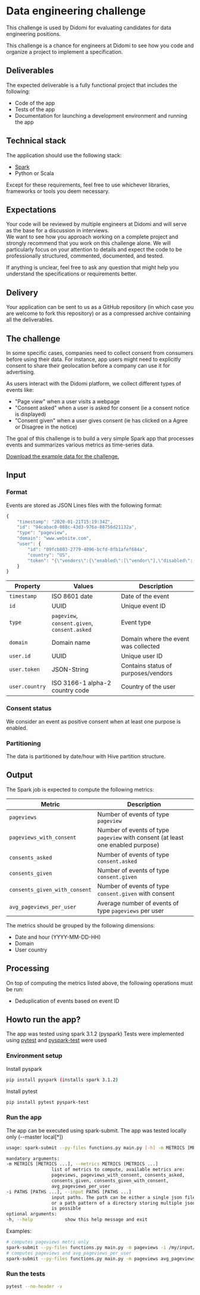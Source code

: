 # Data engineering challenge

This challenge is used by Didomi for evaluating candidates for data engineering positions.

This challenge is a chance for engineers at Didomi to see how you code and organize a project to implement a specification.

## Deliverables

The expected deliverable is a fully functional project that includes the following:

- Code of the app
- Tests of the app
- Documentation for launching a development environment and running the app

## Technical stack

The application should use the following stack:

- [Spark](https://spark.apache.org/)
- Python or Scala

Except for these requirements, feel free to use whichever libraries, frameworks or tools you deem necessary.

## Expectations

Your code will be reviewed by multiple engineers at Didomi and will serve as the base for a discussion in interviews.  
We want to see how you approach working on a complete project and strongly recommend that you work on this challenge alone. We will particularly focus on your attention to details and expect the code to be professionally structured, commented, documented, and tested.

If anything is unclear, feel free to ask any question that might help you understand the specifications or requirements better.

## Delivery

Your application can be sent to us as a GitHub repository (in which case you are welcome to fork this repository) or as a compressed archive containing all the deliverables.

## The challenge

In some specific cases, companies need to collect consent from consumers before using their data. For instance, app users might need to explicitly consent to share their geolocation before a company can use it for advertising.

As users interact with the Didomi platform, we collect different types of events like:

- "Page view" when a user visits a webpage
- "Consent asked" when a user is asked for consent (ie a consent notice is displayed)
- "Consent given" when a user gives consent (ie has clicked on a Agree or Disagree in the notice)

The goal of this challenge is to build a very simple Spark app that processes events and summarizes various metrics as time-series data.

[Download the example data for the challenge.](./input-example.zip)

## Input

### Format

Events are stored as JSON Lines files with the following format:

```js
{
    "timestamp": "2020-01-21T15:19:34Z",
    "id": "94cabac0-088c-43d3-976a-88756d21132a",
    "type": "pageview",
    "domain": "www.website.com",
    "user": {
        "id": "09fcb803-2779-4096-bcfd-0fb1afef684a",
        "country": "US",
        "token": "{\"vendors\":{\"enabled\":[\"vendor\"],\"disabled\":[]},\"purposes\":{\"enabled\":[\"analytics\"],\"disabled\":[]}}",
    }
}
```

| Property       | Values                                       | Description                          |
| -------------- | -------------------------------------------- | ------------------------------------ |
| `timestamp`    | ISO 8601 date                                | Date of the event                    |
| `id`           | UUID                                         | Unique event ID                      |
| `type`         | `pageview`, `consent.given`, `consent.asked` | Event type                           |
| `domain`       | Domain name                                  | Domain where the event was collected |
| `user.id`      | UUID                                         | Unique user ID                       |
| `user.token`   | JSON-String                                  | Contains status of purposes/vendors  |
| `user.country` | ISO 3166-1 alpha-2 country code              | Country of the user                  |

### Consent status

We consider an event as positive consent when at least one purpose is enabled.

### Partitioning

The data is partitioned by date/hour with Hive partition structure.

## Output

The Spark job is expected to compute the following metrics:

| Metric                        | Description                                                                      |
| ----------------------------- | -------------------------------------------------------------------------------- |
| `pageviews`                   | Number of events of type `pageview`                                              |
| `pageviews_with_consent`      | Number of events of type `pageview` with consent (at least one enabled purpose)  |
| `consents_asked`              | Number of events of type `consent.asked`                                         |
| `consents_given`              | Number of events of type `consent.given`                                         |
| `consents_given_with_consent` | Number of events of type `consent.given` with consent                            |
| `avg_pageviews_per_user`      | Average number of events of type `pageviews` per user                            |

The metrics should be grouped by the following dimensions:

- Date and hour (YYYY-MM-DD-HH)
- Domain
- User country

## Processing

On top of computing the metrics listed above, the following operations must be run:

- Deduplication of events based on event ID

## Howto run the app?
The app was tested using spark 3.1.2 (pyspark)
Tests were implemented using [pytest](https://docs.pytest.org/en/6.2.x/) and [pyspark-test](https://github.com/debugger24/pyspark-test) were used
### Environment setup
Install pyspark
```bash
pip install pyspark (installs spark 3.1.2)
```
Install pytest
```bash
pip install pytest pyspark-test
```
### Run the app
The app can be executed using spark-submit.
The app was tested locally only (--master local[*])
```bash
usage: spark-submit --py-files functions.py main.py [-h] -m METRICS [METRICS ...] -i PATHS [PATHS ...]

mandatory arguments:
-m METRICS [METRICS ...], --metrics METRICS [METRICS ...]
                 list of metrics to compute, available metrics are:
                 pageviews, pageviews_with_consent, consents_asked,
                 consents_given, consents_given_with_consent,
                 avg_pageviews_per_user
-i PATHS [PATHS ...], --input PATHS [PATHS ...]
                 input paths. The path can be either a single json file
                 or a path pattern of a directory storing multiple json files (/my/path/*.json). Wildcards (*) usage
                 is possible                                     
optional arguments:
-h, --help            show this help message and exit

```
Examples:
```bash
# computes pageviews metri only
spark-submit --py-files functions.py main.py -m pageviews -i /my/input/path/datehour=2021-01-23-10/*.json /my/input/path/datehour=2021-01-23-11/*.json
# computes pageviews and avg_pageviews_per_user
spark-submit --py-files functions.py main.py -m pageviews avg_pageviews_per_user -i /my/input/path/datehour=2021-01-23-10/*.json /my/input/path/datehour=2021-01-23-11/*.json
```

### Run the tests
```bash
pytest --no-header -v
``` 